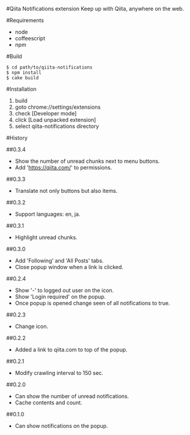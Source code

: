 #Qiita Notifications extension
Keep up with Qiita, anywhere on the web.

#Requirements

- node
- coffeescript
- npm

#Build

```shell
$ cd path/to/qiita-notifications
$ npm install
$ cake build
```

#Installation

1. build
2. goto chrome://settings/extensions
3. check [Developer mode]
4. click [Load unpacked extension]
5. select qiita-notifications directory

#History

##0.3.4

- Show the number of unread chunks next to menu buttons.
- Add 'https://qiita.com/' to permissions.

##0.3.3

- Translate not only buttons but also items.

##0.3.2

- Support languages: en, ja.

##0.3.1

- Highlight unread chunks.

##0.3.0

- Add 'Following' and 'All Posts' tabs.
- Close popup window when a link is clicked.

##0.2.4

- Show '-' to logged out user on the icon.
- Show 'Login required' on the popup.
- Once popup is opened change seen of all notifications to true.

##0.2.3

- Change icon.

##0.2.2

- Added a link to qiita.com to top of the popup.

##0.2.1

- Modify crawling interval to 150 sec.

##0.2.0

- Can show the number of unread notifications.
- Cache contents and count.

##0.1.0

- Can show notifications on the popup.
